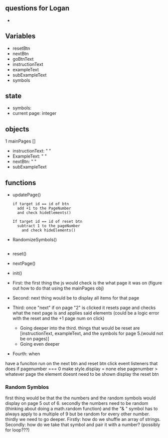 ## questions for Logan
- 

## Variables
- resetBtn
- nextBtn
- goBtnText <!-- will probaby end up taking this off when trimming-->
- instructionText <!-- the text that is underneath the next btn. Grabs the id of the h1-->
- exampleText <!-- grabs the p element that is right below the next button-->
- subExampleText
- symbols

## state
- symbols: [](9)
- current page: integer

## objects
1 mainPages []
  - instructionText: " " <!-- "pick a number", "add both digits together to get a new number", "subtract your new number with the original number" would also maybe turn into the main display for all the symbols-->
  - ExampleText: " " <!-- I.E the "ex. 14 is 1 - 4 = 5" -->
  - nextBtn: " "
  - subExampleText


## functions
- updatePage()
  ~~~
  if target id == id of btn
    add +1 to the PageNumber
    and check hideElements()

  If target id == id of reset btn
    subtract 1 to the pageNumber
      and check hideElements()
  ~~~
- RandomizeSymbols()
  ~~~

  ~~~
- reset() <!-- tbd -->
- nextPage()<!-- tbd -->
- init()



- First: the first thing the js would check is the what page it was on (figure out how to do that using the mainPages obj) 
- Second: next thing would be to display all items for that page 
- Third: once "next" if on page "2" is clicked it resets page and checks what the next page is and applies said elements (could be a logic error with the reset and the +1 page num on click) 
  - Going deeper into the third. things that would be reset are [instructionText, exampleText, and the symbols for page 5.(would not be on pages)]
   - Going even deeper 
- Fourth: when 


have a funciton run on the next btn and reset btn click event listeners that does
if pagenumber === 0 
  make style.display = none <!-- to make the btn ivisible-->
  else pagenumber > whatever page the element doesnt need to be shown
   display the reset btn

### Random Symblos
first thing would be that the the numbers and the random symbols would display on page 5 out of 6.
secondly the numbers need to be random (thinking about doing a math.random function) and the "& " symbol has to always apply to a multiple of 9 but be random for every other number.
thirdly we need to go deeper. Firstly: how do we shuffle an array of strings. Secondly: how do we take that symbol and pair it with a number? (possibly for loop???)